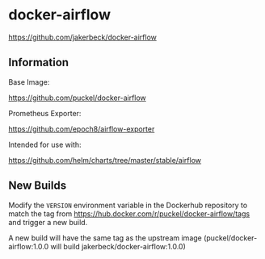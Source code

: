# docker-airflow
https://github.com/jakerbeck/docker-airflow

## Information
Base Image:

https://github.com/puckel/docker-airflow

Prometheus Exporter:

https://github.com/epoch8/airflow-exporter

Intended for use with:

https://github.com/helm/charts/tree/master/stable/airflow


## New Builds
Modify the `VERSION` environment variable in the Dockerhub repository to match the tag from https://hub.docker.com/r/puckel/docker-airflow/tags and trigger a new build.

A new build will have the same tag as the upstream image (puckel/docker-airflow:1.0.0 will build jakerbeck/docker-airflow:1.0.0)
